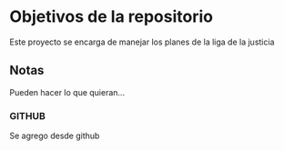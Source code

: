 # Objetivos de la repositorio

Este proyecto se encarga de manejar los planes de la liga de la justicia


## Notas
Pueden hacer lo que quieran...


### GITHUB

Se agrego desde github
